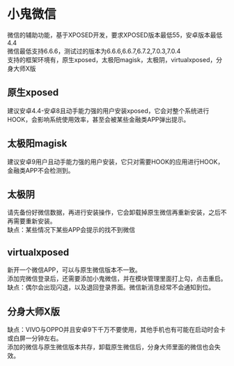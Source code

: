 # 小鬼微信
微信的辅助功能，基于XPOSED开发，要求XPOSED版本最低55，安卓版本最低4.4     
微信最低支持6.6.6，测试过的版本为6.6.6,6.6.7,6.7.2,7.0.3,7.0.4     
支持的框架环境有，原生xposed，太极阳magisk，太极阴，virtualxposed，分身大师X版   
## 原生xposed
建议安卓4.4-安卓8且动手能力强的用户安装xposed，它会对整个系统进行HOOK，会影响系统使用效率，甚至会被某些金融类APP弹出提示。 
## 太极阳magisk
建议安卓9用户且动手能力强的用户安装，它只对需要HOOK的应用进行HOOK，金融类APP不会检测到。 
## 太极阴
请先备份好微信数据，再进行安装操作，它会卸载掉原生微信再重新安装，之后不再需要重新安装。     
缺点：某些情况下某些APP会提示的找不到微信  
## virtualxposed
新开一个微信APP，可以与原生微信版本不一致。    
添加完微信登录后，还需要添加小鬼微信，并在模块管理里面打上勾，点击重启。    
缺点：偶尔会出现闪退，以及退回登录界面。微信新消息经常不会通知到位。    
## 分身大师X版
缺点：VIVO与OPPO并且安卓9下千万不要使用，其他手机也有可能在启动时会卡或白屏一分钟左右。    
添加的微信与原生微信版本共存，卸载原生微信后，分身大师里面的微信也会失效。 
